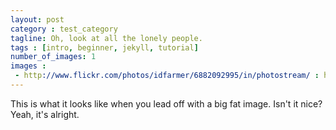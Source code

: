 ```yaml
---
layout: post
category : test_category
tagline: Oh, look at all the lonely people.
tags : [intro, beginner, jekyll, tutorial]
number_of_images: 1
images :
 - http://www.flickr.com/photos/idfarmer/6882092995/in/photostream/ : http://farm8.staticflickr.com/7187/6882092995_473a605019_b.jpg
---
```


This is what it looks like when you lead off with a big fat image. Isn't it nice?
Yeah, it's alright.



[(http://farm8.staticflickr.com/7207/6882093965_d4237d0633_b.jpg) ]: http://www.flickr.com/photos/idfarmer/6882093965/in/photostream/
